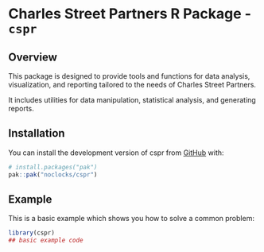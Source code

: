 
# Charles Street Partners R Package - `cspr`

<!-- badges: start -->
<!-- badges: end -->

## Overview

This package is designed to provide tools and functions for data analysis, visualization, and reporting tailored to the
needs of Charles Street Partners.

It includes utilities for data manipulation, statistical analysis, and generating reports.

## Installation

You can install the development version of cspr from [GitHub](https://github.com/) with:

``` r
# install.packages("pak")
pak::pak("noclocks/cspr")
```

## Example

This is a basic example which shows you how to solve a common problem:

``` r
library(cspr)
## basic example code
```

